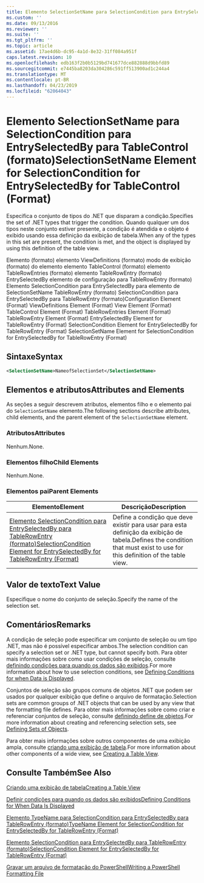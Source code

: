 ```yaml
---
title: Elemento SelectionSetName para SelectionCondition para EntrySelectedBy para TableControl (formato) | Microsoft Docs
ms.custom: ''
ms.date: 09/13/2016
ms.reviewer: ''
ms.suite: ''
ms.tgt_pltfrm: ''
ms.topic: article
ms.assetid: 17ae4d6b-dc95-4a1d-8e32-31ff084a951f
caps.latest.revision: 10
ms.openlocfilehash: edb163f2b0b5129bd741677dce882888d9bbfd89
ms.sourcegitcommit: e7445ba8203da304286c591ff513900ad1c244a4
ms.translationtype: MT
ms.contentlocale: pt-BR
ms.lasthandoff: 04/23/2019
ms.locfileid: "62064043"
---
```

# <a name="selectionsetname-element-for-selectioncondition-for-entryselectedby-for-tablecontrol-format"></a><span data-ttu-id="d830c-102">Elemento SelectionSetName para SelectionCondition para EntrySelectedBy para TableControl (formato)</span><span class="sxs-lookup"><span data-stu-id="d830c-102">SelectionSetName Element for SelectionCondition for EntrySelectedBy for TableControl (Format)</span></span>

<span data-ttu-id="d830c-103">Especifica o conjunto de tipos do .NET que disparam a condição.</span><span class="sxs-lookup"><span data-stu-id="d830c-103">Specifies the set of .NET types that trigger the condition.</span></span> <span data-ttu-id="d830c-104">Quando qualquer um dos tipos neste conjunto estiver presente, a condição é atendida e o objeto é exibido usando essa definição da exibição de tabela.</span><span class="sxs-lookup"><span data-stu-id="d830c-104">When any of the types in this set are present, the condition is met, and the object is displayed by using this definition of the table view.</span></span>

<span data-ttu-id="d830c-105">Elemento (formato) elemento ViewDefinitions (formato) modo de exibição (formato) do elemento elemento TableControl (formato) elemento TableRowEntries (formato) elemento TableRowEntry (formato) EntrySelectedBy elemento de configuração para TableRowEntry (formato) Elemento SelectionCondition para EntrySelectedBy para elemento de SelectionSetName TableRowEntry (formato) SelectionCondition para EntrySelectedBy para TableRowEntry (formato)</span><span class="sxs-lookup"><span data-stu-id="d830c-105">Configuration Element (Format) ViewDefinitions Element (Format) View Element (Format) TableControl Element (Format) TableRowEntries Element (Format) TableRowEntry Element (Format) EntrySelectedBy Element for TableRowEntry (Format) SelectionCondition Element for EntrySelectedBy for TableRowEntry (Format) SelectionSetName Element for SelectionCondition for EntrySelectedBy for TableRowEntry (Format)</span></span>

## <a name="syntax"></a><span data-ttu-id="d830c-106">Sintaxe</span><span class="sxs-lookup"><span data-stu-id="d830c-106">Syntax</span></span>

```xml
<SelectionSetName>NameofSelectionSet</SelectionSetName>
```

## <a name="attributes-and-elements"></a><span data-ttu-id="d830c-107">Elementos e atributos</span><span class="sxs-lookup"><span data-stu-id="d830c-107">Attributes and Elements</span></span>

<span data-ttu-id="d830c-108">As seções a seguir descrevem atributos, elementos filho e o elemento pai do `SelectionSetName` elemento.</span><span class="sxs-lookup"><span data-stu-id="d830c-108">The following sections describe attributes, child elements, and the parent element of the `SelectionSetName` element.</span></span>

### <a name="attributes"></a><span data-ttu-id="d830c-109">Atributos</span><span class="sxs-lookup"><span data-stu-id="d830c-109">Attributes</span></span>

<span data-ttu-id="d830c-110">Nenhum.</span><span class="sxs-lookup"><span data-stu-id="d830c-110">None.</span></span>

### <a name="child-elements"></a><span data-ttu-id="d830c-111">Elementos filho</span><span class="sxs-lookup"><span data-stu-id="d830c-111">Child Elements</span></span>

<span data-ttu-id="d830c-112">Nenhum.</span><span class="sxs-lookup"><span data-stu-id="d830c-112">None.</span></span>

### <a name="parent-elements"></a><span data-ttu-id="d830c-113">Elementos pai</span><span class="sxs-lookup"><span data-stu-id="d830c-113">Parent Elements</span></span>

|<span data-ttu-id="d830c-114">Elemento</span><span class="sxs-lookup"><span data-stu-id="d830c-114">Element</span></span>|<span data-ttu-id="d830c-115">Descrição</span><span class="sxs-lookup"><span data-stu-id="d830c-115">Description</span></span>|
|-------------|-----------------|
|[<span data-ttu-id="d830c-116">Elemento SelectionCondition para EntrySelectedBy para TableRowEntry (formato)</span><span class="sxs-lookup"><span data-stu-id="d830c-116">SelectionCondition Element for EntrySelectedBy for TableRowEntry (Format)</span></span>](./selectioncondition-element-for-entryselectedby-for-tablecontrol-format.md)|<span data-ttu-id="d830c-117">Define a condição que deve existir para usar para esta definição da exibição de tabela.</span><span class="sxs-lookup"><span data-stu-id="d830c-117">Defines the condition that must exist to use for this definition of the table view.</span></span>|

## <a name="text-value"></a><span data-ttu-id="d830c-118">Valor de texto</span><span class="sxs-lookup"><span data-stu-id="d830c-118">Text Value</span></span>

<span data-ttu-id="d830c-119">Especifique o nome do conjunto de seleção.</span><span class="sxs-lookup"><span data-stu-id="d830c-119">Specify the name of the selection set.</span></span>

## <a name="remarks"></a><span data-ttu-id="d830c-120">Comentários</span><span class="sxs-lookup"><span data-stu-id="d830c-120">Remarks</span></span>

<span data-ttu-id="d830c-121">A condição de seleção pode especificar um conjunto de seleção ou um tipo .NET, mas não é possível especificar ambos.</span><span class="sxs-lookup"><span data-stu-id="d830c-121">The selection condition can specify a selection set or .NET type, but cannot specify both.</span></span> <span data-ttu-id="d830c-122">Para obter mais informações sobre como usar condições de seleção, consulte [definindo condições para quando os dados são exibidos](./defining-conditions-for-displaying-data.md).</span><span class="sxs-lookup"><span data-stu-id="d830c-122">For more information about how to use selection conditions, see [Defining Conditions for when Data is Displayed](./defining-conditions-for-displaying-data.md).</span></span>

<span data-ttu-id="d830c-123">Conjuntos de seleção são grupos comuns de objetos .NET que podem ser usados por qualquer exibição que define o arquivo de formatação.</span><span class="sxs-lookup"><span data-stu-id="d830c-123">Selection sets are common groups of .NET objects that can be used by any view that the formatting file defines.</span></span> <span data-ttu-id="d830c-124">Para obter mais informações sobre como criar e referenciar conjuntos de seleção, consulte [definindo define de objetos](./defining-selection-sets.md).</span><span class="sxs-lookup"><span data-stu-id="d830c-124">For more information about creating and referencing selection sets, see [Defining Sets of Objects](./defining-selection-sets.md).</span></span>

<span data-ttu-id="d830c-125">Para obter mais informações sobre outros componentes de uma exibição ampla, consulte [criando uma exibição de tabela](./creating-a-table-view.md).</span><span class="sxs-lookup"><span data-stu-id="d830c-125">For more information about other components of a wide view, see [Creating a Table View](./creating-a-table-view.md).</span></span>

## <a name="see-also"></a><span data-ttu-id="d830c-126">Consulte Também</span><span class="sxs-lookup"><span data-stu-id="d830c-126">See Also</span></span>

[<span data-ttu-id="d830c-127">Criando uma exibição de tabela</span><span class="sxs-lookup"><span data-stu-id="d830c-127">Creating a Table View</span></span>](./creating-a-table-view.md)

[<span data-ttu-id="d830c-128">Definir condições para quando os dados são exibidos</span><span class="sxs-lookup"><span data-stu-id="d830c-128">Defining Conditions for When Data Is Displayed</span></span>](./defining-conditions-for-displaying-data.md)

[<span data-ttu-id="d830c-129">Elemento TypeName para SelectionCondition para EntrySelectedBy para TableRowEntry (formato)</span><span class="sxs-lookup"><span data-stu-id="d830c-129">TypeName Element for SelectionCondition for EntrySelectedBy for TableRowEntry (Format)</span></span>](./typename-element-for-selectioncondition-for-entryselectedby-for-tablecontrol-format.md)

[<span data-ttu-id="d830c-130">Elemento SelectionCondition para EntrySelectedBy para TableRowEntry (formato)</span><span class="sxs-lookup"><span data-stu-id="d830c-130">SelectionCondition Element for EntrySelectedBy for TableRowEntry (Format)</span></span>](./selectioncondition-element-for-entryselectedby-for-tablecontrol-format.md)

[<span data-ttu-id="d830c-131">Gravar um arquivo de formatação do PowerShell</span><span class="sxs-lookup"><span data-stu-id="d830c-131">Writing a PowerShell Formatting File</span></span>](./writing-a-powershell-formatting-file.md)
